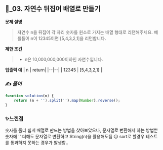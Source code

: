 ## 🔎_03. 자연수 뒤집어 배열로 만들기

<b>문제 설명</b>
</br>
> 자연수 n을 뒤집어 각 자리 숫자를 원소로 가지는 배열 형태로 리턴해주세요. 예를들어 n이 12345이면 [5,4,3,2,1]을 리턴합니다.
> </br>

<b>제한 조건</b>
>- n은 10,000,000,000이하인 자연수입니다.

><b>
입출력 예</b>
| n |	return|
|--|--|
| 12345	| [5,4,3,2,1] |
<br>

### ✍️ _풀이_

```js
function solution(n) {
    return (n + '').split('').map(Number).reverse();
}
```


### ✨느낀점 
숫자를 좀더 쉽게 배열로 만드는 방법을 찾아보았으나, 문자열로 변환해서 하는 방법뿐 숫자에 '' 더해도 문자열로 변환하고 String(n)을 활용해도됨 
😥 sort로 할경우 테스트를 통과하지 못하는 경우가 발생함..
